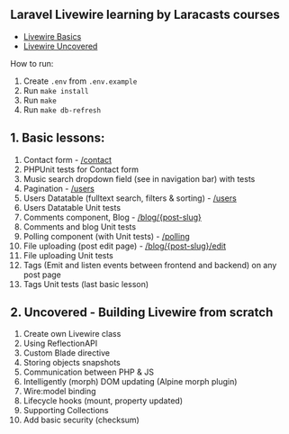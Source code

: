 ## Laravel Livewire learning by Laracasts courses

- [Livewire Basics](https://laracasts.com/series/livewire-basics)
- [Livewire Uncovered](https://laracasts.com/series/livewire-uncovered)

How to run:
1. Create `.env` from `.env.example`
2. Run `make install`
3. Run `make`
4. Run `make db-refresh`

## 1. Basic lessons:
1. Contact form - [/contact](http://localhost/contact)
2. PHPUnit tests for Contact form
3. Music search dropdown field (see in navigation bar) with tests
4. Pagination - [/users](http://localhost/users)
5. Users Datatable (fulltext search, filters & sorting) - [/users](http://localhost/users)
6. Users Datatable Unit tests
7. Comments component, Blog - [/blog/{post-slug}](http://localhost/blog/{post-slug})
8. Comments and blog Unit tests
9. Polling component (with Unit tests) - [/polling](http://localhost/polling)
10. File uploading (post edit page) - [/blog/{post-slug}/edit](http://localhost/blog/{post-slug}/edit)
11. File uploading Unit tests
12. Tags (Emit and listen events between frontend and backend) on any post page
13. Tags Unit tests (last basic lesson)

## 2. Uncovered - Building Livewire from scratch
1. Create own Livewire class
2. Using ReflectionAPI
3. Custom Blade directive
4. Storing objects snapshots
5. Communication between PHP & JS
6. Intelligently (morph) DOM updating (Alpine morph plugin)
7. Wire:model binding
8. Lifecycle hooks (mount, property updated)
9. Supporting Collections
10. Add basic security (checksum)

